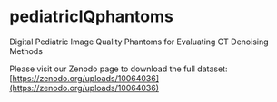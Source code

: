 # pediatricIQphantoms
Digital Pediatric Image Quality Phantoms for Evaluating CT Denoising Methods

Please visit our Zenodo page to download the full dataset: [https://zenodo.org/uploads/10064036](https://zenodo.org/uploads/10064036)

